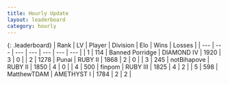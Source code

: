```yaml
---
title: Hourly Update
layout: leaderboard
category: hourly
---
```


{: .leaderboard}
| Rank | LV | Player | Division | Elo | Wins | Losses |
| --- | --- | --- | --- | --- | --- | --- |
| <span data-change="3">1</span> | 114 | <span title="ID: 659170">Banned Porridge</span> | DIAMOND IV | <span data-change="-331">1920</span> | <span data-change="-139">3</span> | <span data-change="-62">0</span> |
| <span data-change="10">2</span> | 1278 | <span title="ID: 361226">Punai</span> | RUBY II | <span data-change="-307">1868</span> | <span data-change="-67">2</span> | <span data-change="-15">0</span> |
| <span data-change="17">3</span> | 245 | <span title="ID: 413682">notBihapove</span> | RUBY II | <span data-change="-264">1850</span> | <span data-change="-43">4</span> | <span data-change="-3">0</span> |
| <span data-change="19">4</span> | 500 | <span title="ID: 342410">finpom</span> | RUBY III | <span data-change="-279">1825</span> | <span data-change="-91">4</span> | <span data-change="-52">2</span> |
| <span data-change="23">5</span> | 598 | <span title="ID: 366840">MatthewTDAM</span> | AMETHYST I | <span data-change="-287">1784</span> | <span data-change="-287">2</span> | <span data-change="-203">2</span> |